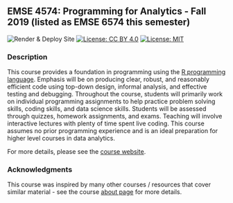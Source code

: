 ## EMSE 4574: Programming for Analytics - Fall 2019 (listed as EMSE 6574 this semester)

![Render & Deploy Site](https://github.com/emse-p4a-gwu/2019-Fall/workflows/Render%20&%20Deploy%20Site/badge.svg)
[![License: CC BY 4.0](https://img.shields.io/badge/License-CC%20BY%204.0-lightgrey.svg)](https://creativecommons.org/licenses/by/4.0/)
[![License: MIT](https://img.shields.io/badge/License-MIT-yellow.svg)](https://opensource.org/licenses/MIT)

### Description

This course provides a foundation in programming using the [R programming language](https://www.r-project.org/). Emphasis will be on producing clear, robust, and reasonably efficient code using top-down design, informal analysis, and effective testing and debugging. Throughout the course, students will primarily work on individual programming assignments to help practice problem solving skills, coding skills, and data science skills. Students will be assessed through quizzes, homework assignments, and exams. Teaching will involve interactive lectures with plenty of time spent live coding. This course assumes no prior programming experience and is an ideal preparation for higher level courses in data analytics.


For more details, please see the [course website](https://p4a.seas.gwu.edu/2019-Fall).

### Acknowledgments

This course was inspired by many other courses / resources that cover similar material - see the course [about page](https://emse6574-gwu.github.io/2019-Fall/about.html) for more details.







